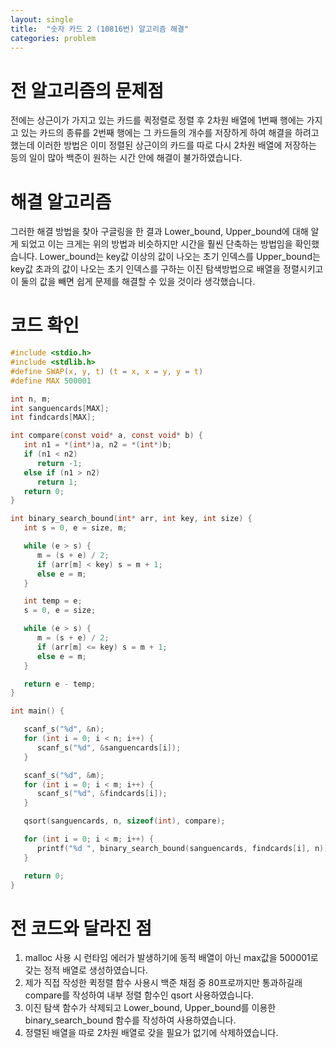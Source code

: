 ```yaml
---
layout: single
title:  "숫자 카드 2 (10816번) 알고리즘 해결"
categories: problem
---
```


# 전 알고리즘의 문제점
전에는 상근이가 가지고 있는 카드를 퀵정렬로 정렬 후
2차원 배열에 1번째 행에는 가지고 있는 카드의 종류를
2번째 행에는 그 카드들의 개수를 저장하게 하여 해결을
하려고 했는데 이러한 방법은 이미 정렬된 상근이의
카드를 따로 다시 2차원 배열에 저장하는 등의 일이 많아
백준이 원하는 시간 안에 해결이 불가하였습니다.   

# 해결 알고리즘
그러한 해결 방법을 찾아 구글링을 한 결과 Lower_bound,
Upper_bound에 대해 알게 되었고 이는 크게는 위의 방법과
비슷하지만 시간을 훨씬 단축하는 방법임을 확인했습니다.
Lower_bound는 key값 이상의 값이 나오는 초기 인덱스를
Upper_bound는 key값 초과의 값이 나오는 초기 인덱스를
구하는 이진 탐색방법으로 배열을 정렬시키고 이 둘의 값을
빼면 쉽게 문제를 해결할 수 있을 것이라 생각했습니다.   

# 코드 확인
```c
#include <stdio.h>
#include <stdlib.h>
#define SWAP(x, y, t) (t = x, x = y, y = t)
#define MAX 500001

int n, m;
int sanguencards[MAX];
int findcards[MAX];

int compare(const void* a, const void* b) {
   int n1 = *(int*)a, n2 = *(int*)b;
   if (n1 < n2)
      return -1;
   else if (n1 > n2)
      return 1;
   return 0;
}

int binary_search_bound(int* arr, int key, int size) {
   int s = 0, e = size, m;

   while (e > s) {
      m = (s + e) / 2;
      if (arr[m] < key) s = m + 1;
      else e = m;
   }

   int temp = e;
   s = 0, e = size;

   while (e > s) {
      m = (s + e) / 2;
      if (arr[m] <= key) s = m + 1;
      else e = m;
   }

   return e - temp;
}

int main() {

   scanf_s("%d", &n);
   for (int i = 0; i < n; i++) {
      scanf_s("%d", &sanguencards[i]);
   }

   scanf_s("%d", &m);
   for (int i = 0; i < m; i++) {
      scanf_s("%d", &findcards[i]);
   }

   qsort(sanguencards, n, sizeof(int), compare);

   for (int i = 0; i < m; i++) {
      printf("%d ", binary_search_bound(sanguencards, findcards[i], n));
   }

   return 0;
}
```
# 전 코드와 달라진 점
1. malloc 사용 시 런타임 에러가 발생하기에 동적 배열이 아닌 max값을 500001로 갖는 정적 배열로 생성하였습니다.
2. 제가 직접 작성한 퀵정렬 함수 사용시 백준 채점 중 80프로까지만 통과하길래 compare를 작성하여 내부 정렬 함수인 qsort 사용하였습니다.
3. 이진 탐색 함수가 삭제되고 Lower_bound, Upper_bound를 이용한 binary_search_bound 함수를 작성하여 사용하였습니다.
4. 정렬된 배열을 따로 2차원 배열로 갖을 필요가 없기에 삭제하였습니다.

